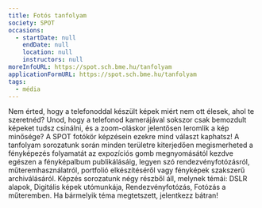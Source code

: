```yaml
---
title: Fotós tanfolyam
society: SPOT
occasions:
  - startDate: null
    endDate: null
    location: null
    instructors: null
moreInfoURL: https://spot.sch.bme.hu/tanfolyam
applicationFormURL: https://spot.sch.bme.hu/tanfolyam
tags:
  - média
---
```


Nem érted, hogy a telefonoddal készült képek miért nem ott élesek, ahol te szeretnéd? Unod, hogy a telefonod kamerájával sokszor csak bemozdult képeket tudsz csinálni, és a zoom-oláskor jelentősen leromlik a kép minősége? A SPOT fotókör képzésein ezekre mind választ kaphatsz! A tanfolyam sorozatunk során minden területre kiterjedően megismerheted a fényképezés folyamatát az expozíciós gomb megnyomásától kezdve egészen a fényképalbum publikálásáig, legyen szó rendezvényfotózásról, műteremhasználatról, portfolió elkészítéséről vagy fényképek szakszerű archiválásáról. Képzés sorozatunk négy részből áll, melynek témái: DSLR alapok, Digitális képek utómunkája, Rendezvényfotózás, Fotózás a műteremben. Ha bármelyik téma megtetszett, jelentkezz bátran!
